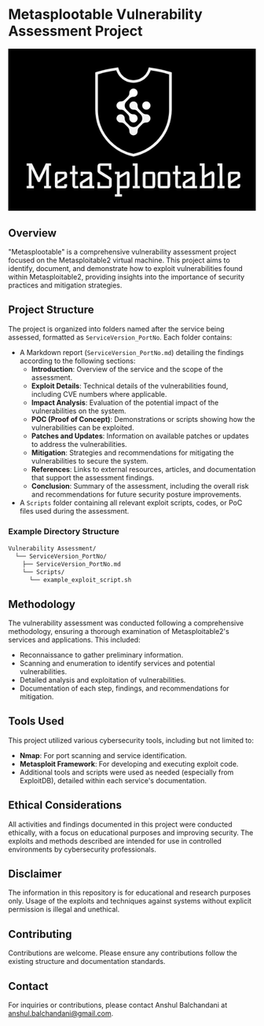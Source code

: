 # Metasplootable Vulnerability Assessment Project

![metasplootable](./images/Metasplootable2.png)


## Overview

"Metasplootable" is a comprehensive vulnerability assessment project focused on the Metasploitable2 virtual machine. This project aims to identify, document, and demonstrate how to exploit vulnerabilities found within Metasploitable2, providing insights into the importance of security practices and mitigation strategies.

## Project Structure

The project is organized into folders named after the service being assessed, formatted as `ServiceVersion_PortNo`. Each folder contains:

- A Markdown report (`ServiceVersion_PortNo.md`) detailing the findings according to the following sections:
  - **Introduction**: Overview of the service and the scope of the assessment.
  - **Exploit Details**: Technical details of the vulnerabilities found, including CVE numbers where applicable.
  - **Impact Analysis**: Evaluation of the potential impact of the vulnerabilities on the system.
  - **POC (Proof of Concept)**: Demonstrations or scripts showing how the vulnerabilities can be exploited.
  - **Patches and Updates**: Information on available patches or updates to address the vulnerabilities.
  - **Mitigation**: Strategies and recommendations for mitigating the vulnerabilities to secure the system.
  - **References**: Links to external resources, articles, and documentation that support the assessment findings.
  - **Conclusion**: Summary of the assessment, including the overall risk and recommendations for future security posture improvements.
- A `Scripts` folder containing all relevant exploit scripts, codes, or PoC files used during the assessment.

### Example Directory Structure

```
Vulnerability Assessment/
  └── ServiceVersion_PortNo/
    ├── ServiceVersion_PortNo.md
    └── Scripts/
      └── example_exploit_script.sh
```

## Methodology

The vulnerability assessment was conducted following a comprehensive methodology, ensuring a thorough examination of Metasploitable2's services and applications. This included:

- Reconnaissance to gather preliminary information.
- Scanning and enumeration to identify services and potential vulnerabilities.
- Detailed analysis and exploitation of vulnerabilities.
- Documentation of each step, findings, and recommendations for mitigation.

## Tools Used

This project utilized various cybersecurity tools, including but not limited to:

- **Nmap**: For port scanning and service identification.
- **Metasploit Framework**: For developing and executing exploit code.
- Additional tools and scripts were used as needed (especially from ExploitDB), detailed within each service's documentation.

## Ethical Considerations

All activities and findings documented in this project were conducted ethically, with a focus on educational purposes and improving security. The exploits and methods described are intended for use in controlled environments by cybersecurity professionals.

## Disclaimer

The information in this repository is for educational and research purposes only. Usage of the exploits and techniques against systems without explicit permission is illegal and unethical.

## Contributing

Contributions are welcome. Please ensure any contributions follow the existing structure and documentation standards.

## Contact

For inquiries or contributions, please contact Anshul Balchandani at anshul.balchandani@gmail.com.


